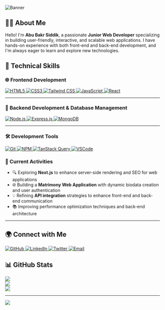 ![Banner](https://i.ibb.co/wFPFwZZp/limon-banner-github.png)

## 👨‍💻 About Me  

Hello! I'm **Abu Bakr Siddik**, a passionate **Junior Web Developer** specializing in building user-friendly, interactive, and scalable web applications. I have hands-on experience with both front-end and back-end development, and I'm always eager to learn and explore new technologies.


## 🚀 Technical Skills  

### 🌐 **Frontend Development**  
<a href="https://developer.mozilla.org/en-US/docs/Web/HTML" target="_blank" rel="noopener noreferrer">
  <img src="https://img.shields.io/badge/HTML5-%23E34F26.svg?style=for-the-badge&logo=html5&logoColor=white" alt="HTML5"/>
</a>
<a href="https://developer.mozilla.org/en-US/docs/Web/CSS" target="_blank" rel="noopener noreferrer">
  <img src="https://img.shields.io/badge/CSS3-%231572B6.svg?style=for-the-badge&logo=css3&logoColor=white" alt="CSS3"/>
</a>
<a href="https://tailwindcss.com/" target="_blank" rel="noopener noreferrer">
  <img src="https://img.shields.io/badge/TailwindCSS-%2306B6D4.svg?style=for-the-badge&logo=tailwind-css&logoColor=white" alt="Tailwind CSS"/>
</a>
<a href="https://developer.mozilla.org/en-US/docs/Web/JavaScript" target="_blank" rel="noopener noreferrer">
  <img src="https://img.shields.io/badge/JavaScript-%23F7DF1E.svg?style=for-the-badge&logo=javascript&logoColor=black" alt="JavaScript"/>
</a>
<a href="https://reactjs.org/" target="_blank" rel="noopener noreferrer">
  <img src="https://img.shields.io/badge/React-%2361DAFB.svg?style=for-the-badge&logo=react&logoColor=black" alt="React"/>
</a>  

---

### 🔧 **Backend Development & Database Management**  
<a href="https://nodejs.org/" target="_blank" rel="noopener noreferrer">
  <img src="https://img.shields.io/badge/Node.js-%23339933.svg?style=for-the-badge&logo=node.js&logoColor=white" alt="Node.js"/>
</a>
<a href="https://expressjs.com/" target="_blank" rel="noopener noreferrer">
  <img src="https://img.shields.io/badge/Express.js-%23000000.svg?style=for-the-badge&logo=express&logoColor=white" alt="Express.js"/>
</a>
<a href="https://www.mongodb.com/" target="_blank" rel="noopener noreferrer">
  <img src="https://img.shields.io/badge/MongoDB-%2347A248.svg?style=for-the-badge&logo=mongodb&logoColor=white" alt="MongoDB"/>
</a>  

---

### 🛠️ **Development Tools**  
<a href="https://git-scm.com/" target="_blank" rel="noopener noreferrer">
  <img src="https://img.shields.io/badge/Git-%23F05032.svg?style=for-the-badge&logo=git&logoColor=white" alt="Git"/>
</a>
<a href="https://www.npmjs.com/" target="_blank" rel="noopener noreferrer">
  <img src="https://img.shields.io/badge/NPM-%23CB3837.svg?style=for-the-badge&logo=npm&logoColor=white" alt="NPM"/>
</a>
<a href="https://tanstack.com/query" target="_blank" rel="noopener noreferrer">
  <img src="https://img.shields.io/badge/TanStack%20Query-%23FF4154.svg?style=for-the-badge&logoColor=white" alt="TanStack Query"/>
</a>
<a href="https://code.visualstudio.com/" target="_blank" rel="noopener noreferrer">
  <img src="https://img.shields.io/badge/VS%20Code-%23007ACC.svg?style=for-the-badge&logo=visual-studio-code&logoColor=white" alt="VSCode"/>
</a>  

### 🔭 Current Activities  
- 🔍 Exploring **Next.js** to enhance server-side rendering and SEO for web applications  
- 🌐 Building a **Matrimony Web Application** with dynamic biodata creation and user authentication  
- 💡 Refining **API integration** strategies to enhance front-end and back-end communication  
- 📚 Improving performance optimization techniques and back-end architecture 

---
## 🌍 Connect with Me  

<a href="[https://github.com/your-username](https://github.com/abubakrsiddikl)" target="_blank" rel="noopener noreferrer">
  <img src="https://img.shields.io/badge/GitHub-%2312100E.svg?style=for-the-badge&logo=github&logoColor=white" alt="GitHub"/>
</a>
<a href="[https://www.linkedin.com/in/your-linkedin-profile](https://www.linkedin.com/in/pentestersiddik371/)`" target="_blank" rel="noopener noreferrer">
  <img src="https://img.shields.io/badge/LinkedIn-%230A66C2.svg?style=for-the-badge&logo=linkedin&logoColor=white" alt="LinkedIn"/>
</a>
<a href="[https://twitter.com/your-twitter-handle](https://x.com/Abu15443Bakr)" target="_blank" rel="noopener noreferrer">
  <img src="https://img.shields.io/badge/Twitter-%231DA1F2.svg?style=for-the-badge&logo=twitter&logoColor=white" alt="Twitter"/>
</a>
<a href="mailto:limonsk026@gmail.com" target="_blank" rel="noopener noreferrer">
  <img src="https://img.shields.io/badge/Email-%23D14836.svg?style=for-the-badge&logo=gmail&logoColor=white" alt="Email"/>
</a>




## 📊 GitHub Stats

![](https://github-readme-stats.vercel.app/api?username=abubakrsiddikl&theme=dark&hide_border=false&include_all_commits=true&count_private=true)  
![](https://github-readme-streak-stats.herokuapp.com/?user=abubakrsiddikl&theme=dark&hide_border=false)  
![](https://github-readme-stats.vercel.app/api/top-langs/?username=abubakrsiddikl&theme=dark&hide_border=false&include_all_commits=true&count_private=true&layout=compact)

---

[![](https://visitcount.itsvg.in/api?id=abubakrsiddikl&icon=0&color=0)](https://visitcount.itsvg.in)





<!-- Proudly created with GPRM ( https://gprm.itsvg.in ) -->
